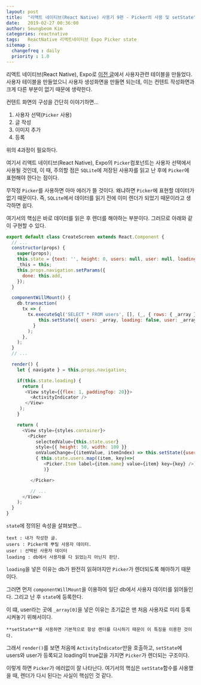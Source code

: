 ```yaml
---
layout: post
title:  "리액트 네이티브(React Native) 사용기 9편 - Picker의 사용 및 setState"
date:   2019-02-27 00:36:00
author: Seungbeom Kim
categories: reactnative
tags:	ReactNative 리액트네이티브 Expo Picker state
sitemap :
  changefreq : daily
  priority : 1.0
---
```


리액트 네이티브(React Native), Expo로 [이전 글](https://myksb1223.github.io/reactnative/2019/02/26/React-Native-08.html)에서 사용자관련 테이블을 만들었다. 사용자 테이블을 만들었으니 사용자 생성화면을 만들면 되는데, 이는 컨텐트 작성화면과 크게 다른 부분이 없기 때문에 생략한다.

컨텐트 화면의 구성을 간단히 이야기하면...

1. 사용자 선택(`Picker` 사용)
2. 글 작성
3. 이미지 추가
4. 등록

위의 4과정이 필요하다.

여기서 리액트 네이티브(React Native), Expo의 `Picker`컴포넌트는 사용자 선택에서 사용될 것인데, 이 때, 주의할 점은 `SQLite`에 저장된 사용자를 읽고 난 후에 `Picker`에 표현해야 한다는 점이다.

무작정 `Picker`를 사용하면 아마 에러가 뜰 것이다. 왜냐하면 `Picker`에 표현할 데이터가 없기 때문이다. 즉, `SQLite`에서 데이터를 읽기 전에 이미 렌더가 되었기 때문이라고 생각하면 쉽다.

여기서의 핵심은 바로 데이터를 읽은 후 렌더를 해야하는 부분이다.
그러므로 아래와 같이 구현할 수 있다.

```Javascript
export default class CreateScreen extends React.Component {
  // ...
  constructor(props) {
    super(props);
    this.state = {text: '', height: 0, users: null, user: null, loading: true};
    _this = this;
    this.props.navigation.setParams({
      done: this.add,
    });
  }

  componentWillMount() {
    db.transaction(
      tx => {
        tx.executeSql('SELECT * FROM users', [], (_, { rows: { _array } }) => {
            this.setState({ users: _array, loading: false, user: _array[0] })
          }
        );
      },
    );
  }
  // ...

  render() {
    let { navigate } = this.props.navigation;

    if(this.state.loading) {
      return (
       <View style={{flex: 1, paddingTop: 20}}>
         <ActivityIndicator />
       </View>
     );
    }

    return (
      <View style={styles.container}>
        <Picker
           selectedValue={this.state.user}
           style={{ height: 50, width: 100 }}
           onValueChange={(itemValue, itemIndex) => this.setState({user: itemValue})}>
           { this.state.users.map((item, key)=>(
              <Picker.Item label={item.name} value={item} key={key} />)
              )}

         </Picker>

         // ...
      </View>
    );
  }
}
```

`state`에 정의된 속성을 살펴보면...

    text : 내가 작성한 글.
    users : Picker에 뿌릴 사용자 데이터.
    user : 선택된 사용자 데이터
    loading : db에서 사용자를 다 읽었는지 아닌지 판단.

`loading`을 넣은 이유는 db가 완전히 읽혀야지만 `Picker`가 렌더되도록 해야하기 때문이다.

그러면 먼저 `componentWillMount`을 이용하여 일단 db에서 사용자 데이터를 읽어들인다. 그리고 난 후 `state`에 등록한다.

이 떄, user라는 곳에 `_array[0]`을 넣은 이유는 초기값은 맨 처음 사용자로 미리 등록시켜놓기 위해서이다.

    **setState**를 사용하면 기본적으로 항상 랜더를 다시하기 때문이 이 특징을 이용한 것이다.

그래서 `render()`를 보면 처음에 `ActivityIndicator`만을 호출하고, `setState`에 users와 user가 등록되고 loading이 true값을 가지면 `Picker`가 렌더되는 구조이다.

이렇게 하면 `Picker`가 에러없이 잘 나타난다. 여기서의 핵심은 `setState`함수를 사용했을 때, 렌더가 다시 된다는 사실이 핵심인 것 같다.
